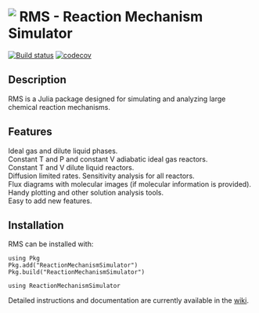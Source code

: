 # <img align="top" src="https://github.com/ReactionMechanismGenerator/ReactionMechanismSimulator.jl/blob/master/logos/rms-logo-small.png"> RMS - Reaction Mechanism Simulator

[![Build status](https://img.shields.io/travis/ReactionMechanismGenerator/ReactionMechanismSimulator.jl/master.svg)](https://travis-ci.org/ReactionMechanismGenerator/ReactionMechanismSimulator.jl)
[![codecov](https://codecov.io/gh/ReactionMechanismGenerator/ReactionMechanismSimulator.jl/branch/master/graph/badge.svg)](https://codecov.io/gh/ReactionMechanismGenerator/ReactionMechanismSimulator.jl)

## Description
RMS is a Julia package designed for simulating and analyzing large chemical reaction mechanisms.  

## Features
Ideal gas and dilute liquid phases.  
Constant T and P and constant V adiabatic ideal gas reactors.  
Constant T and V dilute liquid reactors.  
Diffusion limited rates.
Sensitivity analysis for all reactors.  
Flux diagrams with molecular images (if molecular information is provided).  
Handy plotting and other solution analysis tools.  
Easy to add new features.  

## Installation

RMS can be installed with:
```
using Pkg
Pkg.add("ReactionMechanismSimulator")
Pkg.build("ReactionMechanismSimulator")

using ReactionMechanismSimulator
```

Detailed instructions and documentation are currently available in the <a href="https://github.com/ReactionMechanismGenerator/ReactionMechanismSimulator.jl/wiki">wiki</a>.
